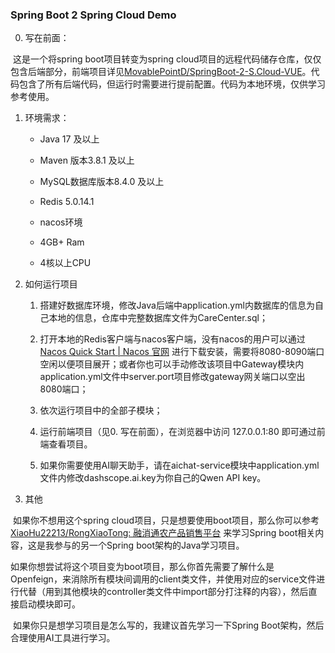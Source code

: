 ### Spring Boot 2 Spring Cloud Demo

0. 写在前面：

​    这是一个将spring boot项目转变为spring cloud项目的远程代码储存仓库，仅仅包含后端部分，前端项目详见[MovablePointD/SpringBoot-2-S.Cloud-VUE](https://github.com/MovablePointD/SpringBoot-2-S.Cloud-VUE)。代码包含了所有后端代码，但运行时需要进行提前配置。代码为本地环境，仅供学习参考使用。

1. 环境需求：

   * Java 17 及以上
   * Maven 版本3.8.1 及以上
   * MySQL数据库版本8.4.0 及以上
   * Redis 5.0.14.1
   * nacos环境

   * 4GB+ Ram

   * 4核以上CPU

2. 如何运行项目

   1. 搭建好数据库环境，修改Java后端中application.yml内数据库的信息为自己本地的信息，仓库中完整数据库文件为CareCenter.sql；

   1. 打开本地的Redis客户端与nacos客户端，没有nacos的用户可以通过 [Nacos Quick Start | Nacos 官网](https://nacos.io/en/docs/next/quickstart/quick-start/?spm=5238cd80.cff869d.0.0.237f7e84WaDDJE) 进行下载安装，需要将8080-8090端口空闲以便项目展开；或者你也可以手动修改该项目中Gateway模块内application.yml文件中server.port项目修改gateway网关端口以空出8080端口；

   2. 依次运行项目中的全部子模块；
   3. 运行前端项目（见0. 写在前面），在浏览器中访问 127.0.0.1:80 即可通过前端查看项目。
   4. 如果你需要使用AI聊天助手，请在aichat-service模块中application.yml文件内修改dashscope.ai.key为你自己的Qwen API key。

3. 其他

​    如果你不想用这个spring cloud项目，只是想要使用boot项目，那么你可以参考 [XiaoHu22213/RongXiaoTong: 融消通农产品销售平台](https://github.com/XiaoHu22213/RongXiaoTong) 来学习Spring boot相关内容，这是我参与的另一个Spring boot架构的Java学习项目。

​    如果你想尝试将这个项目变为boot项目，那么你首先需要了解什么是Openfeign，来消除所有模块间调用的client类文件，并使用对应的service文件进行代替（用到其他模块的controller类文件中import部分打注释的内容），然后直接启动模块即可。

​    如果你只是想学习项目是怎么写的，我建议首先学习一下Spring Boot架构，然后合理使用AI工具进行学习。

